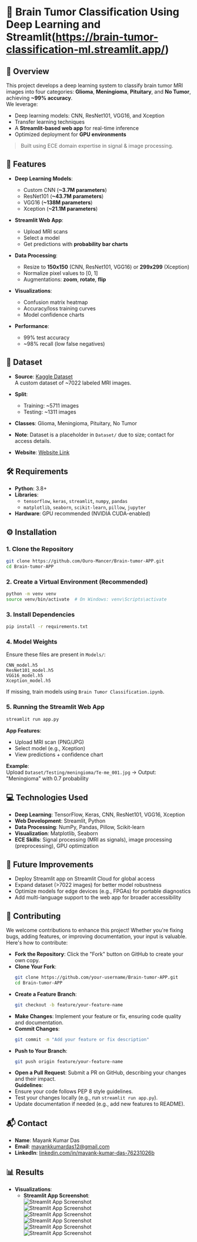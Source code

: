 # 🧠 Brain Tumor Classification Using Deep Learning and Streamlit(https://brain-tumor-classification-ml.streamlit.app/)

## 📌 Overview
This project develops a deep learning system to classify brain tumor MRI images into four categories: **Glioma**, **Meningioma**, **Pituitary**, and **No Tumor**, achieving **~99% accuracy**.  
We leverage:  
- Deep learning models: CNN, ResNet101, VGG16, and Xception  
- Transfer learning techniques  
- A **Streamlit-based web app** for real-time inference  
- Optimized deployment for **GPU environments**  

> Built using ECE domain expertise in signal & image processing.

## 🚀 Features
- **Deep Learning Models**:  
  - Custom CNN (**~3.7M parameters**)  
  - ResNet101 (**~43.7M parameters**)  
  - VGG16 (**~138M parameters**)  
  - Xception (**~21.1M parameters**)  

- **Streamlit Web App**:  
  - Upload MRI scans  
  - Select a model  
  - Get predictions with **probability bar charts**  

- **Data Processing**:  
  - Resize to **150x150** (CNN, ResNet101, VGG16) or **299x299** (Xception)  
  - Normalize pixel values to [0, 1]  
  - Augmentations: **zoom**, **rotate**, **flip**  

- **Visualizations**:  
  - Confusion matrix heatmap  
  - Accuracy/loss training curves  
  - Model confidence charts  

- **Performance**:   
  - 99% test accuracy  
  - ~98% recall (low false negatives)  

## 📂 Dataset
- **Source**: [Kaggle Dataset](https://www.kaggle.com/datasets/masoudnickparvar/brain-tumor-mri-dataset)  
  A custom dataset of ~7022 labeled MRI images.

- **Split**:
  - Training: ~5711 images
  - Testing: ~1311 images

- **Classes**: Glioma, Meningioma, Pituitary, No Tumor
- **Note**: Dataset is a placeholder in `Dataset/` due to size; contact for access details.  
- **Website**: [Website Link](https://brain-tumor-classification-ml.streamlit.app/)  


## 🛠️ Requirements
- **Python**: 3.8+  
- **Libraries**:  
  - `tensorflow`, `keras`, `streamlit`, `numpy`, `pandas`  
  - `matplotlib`, `seaborn`, `scikit-learn`, `pillow`, `jupyter`  
- **Hardware**: GPU recommended (NVIDIA CUDA-enabled)  

## ⚙️ Installation
### 1. Clone the Repository
```bash
git clone https://github.com/Ouro-Mancer/Brain-tumor-APP.git
cd Brain-tumor-APP
```

### 2. Create a Virtual Environment (Recommended)
```bash
python -m venv venv
source venv/bin/activate  # On Windows: venv\Scripts\activate
```

### 3. Install Dependencies
```bash
pip install -r requirements.txt
```

### 4. Model Weights
Ensure these files are present in `Models/`:
```plaintext
CNN_model.h5
ResNet101_model.h5
VGG16_model.h5
Xception_model.h5
```
If missing, train models using `Brain Tumor Classification.ipynb`.

### 5. Running the Streamlit Web App
```bash
streamlit run app.py
```

**App Features**:  
- Upload MRI scan (PNG/JPG)  
- Select model (e.g., Xception)  
- View predictions + confidence chart  

**Example**:  
Upload `Dataset/Testing/meningioma/Te-me_001.jpg` → Output: "Meningioma" with 0.7 probability  
 

## 💻 Technologies Used
- **Deep Learning**: TensorFlow, Keras, CNN, ResNet101, VGG16, Xception  
- **Web Development**: Streamlit, Python  
- **Data Processing**: NumPy, Pandas, Pillow, Scikit-learn  
- **Visualization**: Matplotlib, Seaborn  
- **ECE Skills**: Signal processing (MRI as signals), image processing (preprocessing), GPU optimization  

## 🔮 Future Improvements
- Deploy Streamlit app on Streamlit Cloud for global access  
- Expand dataset (>7022 images) for better model robustness  
- Optimize models for edge devices (e.g., FPGAs) for portable diagnostics  
- Add multi-language support to the web app for broader accessibility  

## 🤝 Contributing
We welcome contributions to enhance this project! Whether you're fixing bugs, adding features, or improving documentation, your input is valuable. Here's how to contribute:  
- **Fork the Repository**: Click the "Fork" button on GitHub to create your own copy.  
- **Clone Your Fork**:  
  ```bash
  git clone https://github.com/your-username/Brain-tumor-APP.git
  cd Brain-tumor-APP
  ```  
- **Create a Feature Branch**:  
  ```bash
  git checkout -b feature/your-feature-name
  ```  
- **Make Changes**: Implement your feature or fix, ensuring code quality and documentation.  
- **Commit Changes**:  
  ```bash
  git commit -m "Add your feature or fix description"
  ```  
- **Push to Your Branch**:  
  ```bash
  git push origin feature/your-feature-name
  ```  
- **Open a Pull Request**: Submit a PR on GitHub, describing your changes and their impact.  
**Guidelines**:  
- Ensure your code follows PEP 8 style guidelines.  
- Test your changes locally (e.g., run `streamlit run app.py`).  
- Update documentation if needed (e.g., add new features to README).  

## 📬 Contact
- **Name**: Mayank Kumar Das  
- **Email**: mayankkumardas12@gmail.com  
- **LinkedIn**: [linkedin.com/in/mayank-kumar-das-76231026b](https://linkedin.com/in/mayank-kumar-das-76231026b)  



## 📊 Results  
- **Visualizations**:  
  - **Streamlit App Screenshot**:  
    ![Streamlit App Screenshot](Result/UI-1.png)  
    ![Streamlit App Screenshot](Result/UI-Glioma.png)  
    ![Streamlit App Screenshot](Result/UI-No%20tumour.png)  
    ![Streamlit App Screenshot](Result/UI-Pituitary.png)  
    ![Streamlit App Screenshot](Result/UI-2.png)  
    ![Streamlit App Screenshot](Result/UI-3.png)  
  
